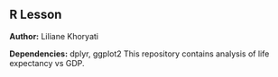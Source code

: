 ## R Lesson
**Author:** Liliane Khoryati

**Dependencies:** dplyr, ggplot2
This repository contains analysis of life expectancy vs GDP.
